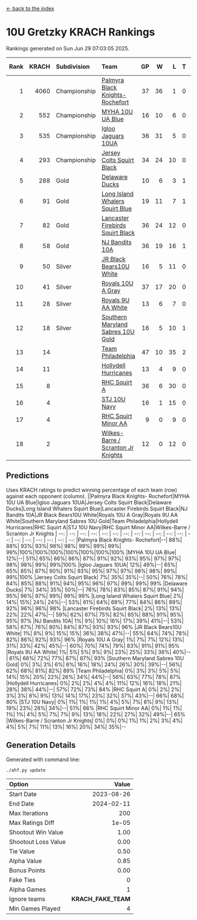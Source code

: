 [<- back to the index](readme.md)
# 10U Gretzky KRACH Rankings
Rankings generated on Sun Jun 29 07:03:05 2025.

Rank|KRACH|Subdivision|Team|GP|W|L|T|OTW|OTL|SoS|Exp Wins|Win Diff
---:|---:|:---|:---|---:|---:|---:|---:|---:|---:|---:|---:|---:
1|4060|Championship|[Palmyra Black Knights- Rochefort](https://gamesheetstats.com/seasons/3659/teams/140260/schedule)|37|36|1|0|0|1|135|36.8|-0.0
2|552|Championship|[MYHA 10U UA Blue](https://gamesheetstats.com/seasons/3659/teams/140258/schedule)|16|10|6|0|0|0|1101|10.8|-0.0
3|535|Championship|[Igloo Jaguars 10UA](https://gamesheetstats.com/seasons/3659/teams/140253/schedule)|36|31|5|0|0|1|207|31.9|0.0
4|293|Championship|[Jersey Colts Squirt Black](https://gamesheetstats.com/seasons/3659/teams/140254/schedule)|34|24|10|0|1|3|558|24.9|0.0
5|288|Gold|[Delaware Ducks](https://gamesheetstats.com/seasons/3659/teams/140218/schedule)|10|6|3|1|0|0|1134|7.3|-0.0
6|91|Gold|[Long Island Whalers Squirt Blue](https://gamesheetstats.com/seasons/3659/teams/140257/schedule)|19|11|7|1|0|0|474|12.4|0.0
7|82|Gold|[Lancaster Firebirds Squirt Black](https://gamesheetstats.com/seasons/3659/teams/140256/schedule)|36|24|12|0|2|1|500|24.9|0.0
8|58|Gold|[NJ Bandits 10A](https://gamesheetstats.com/seasons/3659/teams/140259/schedule)|36|19|16|1|0|1|143|20.4|0.0
9|50|Silver|[JR Black Bears10U White](https://gamesheetstats.com/seasons/3659/teams/140255/schedule)|16|5|11|0|1|1|884|5.9|0.0
10|41|Silver|[Royals 10U A Gray](https://gamesheetstats.com/seasons/3659/teams/140262/schedule)|37|17|20|0|2|2|431|17.9|0.0
11|28|Silver|[Royals 9U AA White](https://gamesheetstats.com/seasons/3659/teams/140225/schedule)|13|6|7|0|0|0|84|6.9|0.0
12|18|Silver|[Southern Maryland Sabres 10U Gold](https://gamesheetstats.com/seasons/3659/teams/140263/schedule)|16|5|10|1|2|0|84|6.4|0.0
13|14||[Team Philadelphia](https://gamesheetstats.com/seasons/3659/teams/140265/schedule)|47|10|35|2|0|2|796|11.9|0.0
14|11||[Hollydell Hurricanes](https://gamesheetstats.com/seasons/3659/teams/140220/schedule)|13|4|9|0|0|0|164|4.9|0.0
15|8||[RHC Squirt A](https://gamesheetstats.com/seasons/3659/teams/140261/schedule)|36|6|30|0|2|0|138|6.9|0.0
16|4||[STJ 10U Navy](https://gamesheetstats.com/seasons/3659/teams/140264/schedule)|16|1|15|0|0|0|802|1.9|0.0
17|4||[RHC Squirt Minor AA](https://gamesheetstats.com/seasons/3659/teams/140224/schedule)|9|0|9|0|0|0|242|0.9|0.0
18|2||[Wilkes-Barre / Scranton Jr Knights](https://gamesheetstats.com/seasons/3659/teams/140228/schedule)|12|0|12|0|0|0|1283|0.9|0.0

## Predictions
Uses KRACH ratings to predict winning percentage of each team (row) against each opponent (column).
||Palmyra Black Knights- Rochefort|MYHA 10U UA Blue|Igloo Jaguars 10UA|Jersey Colts Squirt Black|Delaware Ducks|Long Island Whalers Squirt Blue|Lancaster Firebirds Squirt Black|NJ Bandits 10A|JR Black Bears10U White|Royals 10U A Gray|Royals 9U AA White|Southern Maryland Sabres 10U Gold|Team Philadelphia|Hollydell Hurricanes|RHC Squirt A|STJ 10U Navy|RHC Squirt Minor AA|Wilkes-Barre / Scranton Jr Knights
| --: | --: | --: | --: | --: | --: | --: | --: | --: | --: | --: | --: | --: | --: | --: | --: | --: | --: | --: 
|Palmyra Black Knights- Rochefort|--| 88%| 88%| 93%| 93%| 98%| 98%| 99%| 99%| 99%| 99%|100%|100%|100%|100%|100%|100%|100%
|MYHA 10U UA Blue| 12%|--| 51%| 65%| 66%| 86%| 87%| 91%| 92%| 93%| 95%| 97%| 97%| 98%| 98%| 99%| 99%|100%
|Igloo Jaguars 10UA| 12%| 49%|--| 65%| 65%| 85%| 87%| 90%| 91%| 93%| 95%| 97%| 97%| 98%| 98%| 99%| 99%|100%
|Jersey Colts Squirt Black|  7%| 35%| 35%|--| 50%| 76%| 78%| 84%| 85%| 88%| 91%| 94%| 95%| 96%| 97%| 99%| 99%| 99%
|Delaware Ducks|  7%| 34%| 35%| 50%|--| 76%| 78%| 83%| 85%| 87%| 91%| 94%| 95%| 96%| 97%| 99%| 99%| 99%
|Long Island Whalers Squirt Blue|  2%| 14%| 15%| 24%| 24%|--| 53%| 61%| 64%| 69%| 77%| 84%| 86%| 89%| 92%| 96%| 96%| 98%
|Lancaster Firebirds Squirt Black|  2%| 13%| 13%| 22%| 22%| 47%|--| 59%| 62%| 67%| 75%| 82%| 85%| 88%| 91%| 95%| 95%| 97%
|NJ Bandits 10A|  1%|  9%| 10%| 16%| 17%| 39%| 41%|--| 53%| 58%| 67%| 76%| 80%| 84%| 87%| 93%| 93%| 96%
|JR Black Bears10U White|  1%|  8%|  9%| 15%| 15%| 36%| 38%| 47%|--| 55%| 64%| 74%| 78%| 82%| 86%| 92%| 93%| 96%
|Royals 10U A Gray|  1%|  7%|  7%| 12%| 13%| 31%| 33%| 42%| 45%|--| 60%| 70%| 74%| 79%| 83%| 91%| 91%| 95%
|Royals 9U AA White|  1%|  5%|  5%|  9%|  9%| 23%| 25%| 33%| 36%| 40%|--| 61%| 66%| 72%| 77%| 87%| 87%| 93%
|Southern Maryland Sabres 10U Gold|  0%|  3%|  3%|  6%|  6%| 16%| 18%| 24%| 26%| 30%| 39%|--| 56%| 62%| 68%| 81%| 82%| 89%
|Team Philadelphia|  0%|  3%|  3%|  5%|  5%| 14%| 15%| 20%| 22%| 26%| 34%| 44%|--| 56%| 63%| 77%| 78%| 87%
|Hollydell Hurricanes|  0%|  2%|  2%|  4%|  4%| 11%| 12%| 16%| 18%| 21%| 28%| 38%| 44%|--| 57%| 72%| 73%| 84%
|RHC Squirt A|  0%|  2%|  2%|  3%|  3%|  8%|  9%| 13%| 14%| 17%| 23%| 32%| 37%| 43%|--| 66%| 68%| 80%
|STJ 10U Navy|  0%|  1%|  1%|  1%|  1%|  4%|  5%|  7%|  8%|  9%| 13%| 19%| 23%| 28%| 34%|--| 51%| 66%
|RHC Squirt Minor AA|  0%|  1%|  1%|  1%|  1%|  4%|  5%|  7%|  7%|  9%| 13%| 18%| 22%| 27%| 32%| 49%|--| 65%
|Wilkes-Barre / Scranton Jr Knights|  0%|  0%|  0%|  1%|  1%|  2%|  3%|  4%|  4%|  5%|  7%| 11%| 13%| 16%| 20%| 34%| 35%|--

## Generation Details

Generated with command line:
```
./ahf.py update
```

| Option | Value |
| :----- | ----: |
| Start Date | 2023-08-26 |
| End Date | 2024-02-11 |
| Max Iterations | 200 |
| Max Ratings Diff | 1e-05 |
| Shootout Win Value | 1.00 |
| Shootout Loss Value | 0.00 |
| Tie Value | 0.50 |
| Alpha Value | 0.85 |
| Bonus Points | 0.00 |
| Fake Ties | 0 |
| Alpha Games | 1 |
| Ignore teams | __KRACH_FAKE_TEAM__ |
| Min Games Played | 4 |

